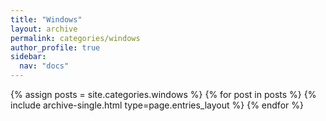 ```yaml
---
title: "Windows"
layout: archive
permalink: categories/windows
author_profile: true
sidebar:
  nav: "docs"
---
```


{% assign posts = site.categories.windows %}
{% for post in posts %} {% include archive-single.html type=page.entries_layout %} {% endfor %}